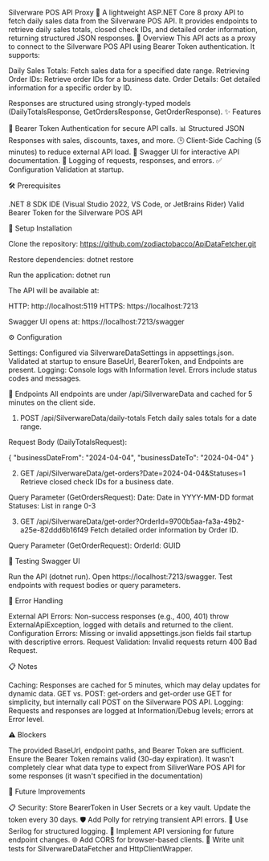 Silverware POS API Proxy 🚀
A lightweight ASP.NET Core 8 proxy API to fetch daily sales data from the Silverware POS API. It provides endpoints to retrieve daily sales totals, closed check IDs, and detailed order information, returning structured JSON responses.
📜 Overview
This API acts as a proxy to connect to the Silverware POS API using Bearer Token authentication. It supports:

Daily Sales Totals: Fetch sales data for a specified date range.
Retrieving Order IDs: Retrieve order IDs for a business date.
Order Details: Get detailed information for a specific order by ID.

Responses are structured using strongly-typed models (DailyTotalsResponse, GetOrdersResponse, GetOrderResponse).
✨ Features

🔐 Bearer Token Authentication for secure API calls.
📊 Structured JSON Responses with sales, discounts, taxes, and more.
🕒 Client-Side Caching (5 minutes) to reduce external API load.
📝 Swagger UI for interactive API documentation.
📜 Logging of requests, responses, and errors.
✅ Configuration Validation at startup.

🛠️ Prerequisites

.NET 8 SDK
IDE (Visual Studio 2022, VS Code, or JetBrains Rider)
Valid Bearer Token for the Silverware POS API

🚀 Setup
Installation

Clone the repository:
https://github.com/zodiactobacco/ApiDataFetcher.git

Restore dependencies:
dotnet restore

Run the application:
dotnet run

The API will be available at:

HTTP: http://localhost:5119
HTTPS: https://localhost:7213

Swagger UI opens at: https://localhost:7213/swagger

⚙️ Configuration

Settings: Configured via SilverwareDataSettings in appsettings.json. Validated at startup to ensure BaseUrl, BearerToken, and Endpoints are present.
Logging: Console logs with Information level. Errors include status codes and messages.

📡 Endpoints
All endpoints are under /api/SilverwareData and cached for 5 minutes on the client side.

1. POST /api/SilverwareData/daily-totals
Fetch daily sales totals for a date range.

Request Body (DailyTotalsRequest):

{
  "businessDateFrom": "2024-04-04",
  "businessDateTo": "2024-04-04"
}

2. GET /api/SilverwareData/get-orders?Date=2024-04-04&Statuses=1
Retrieve closed check IDs for a business date.

Query Parameter (GetOrdersRequest):
Date: Date in YYYY-MM-DD format
Statuses: List in range 0-3

3. GET /api/SilverwareData/get-order?OrderId=9700b5aa-fa3a-49b2-a25e-82ddd6b16f49
Fetch detailed order information by Order ID.

Query Parameter (GetOrderRequest):
OrderId: GUID

🧪 Testing
Swagger UI

Run the API (dotnet run).
Open https://localhost:7213/swagger.
Test endpoints with request bodies or query parameters.

🚨 Error Handling

External API Errors: Non-success responses (e.g., 400, 401) throw ExternalApiException, logged with details and returned to the client.
Configuration Errors: Missing or invalid appsettings.json fields fail startup with descriptive errors.
Request Validation: Invalid requests return 400 Bad Request.

📋 Notes

Caching: Responses are cached for 5 minutes, which may delay updates for dynamic data.
GET vs. POST: get-orders and get-order use GET for simplicity, but internally call POST on the Silverware POS API.
Logging: Requests and responses are logged at Information/Debug levels; errors at Error level.

⚠️ Blockers

The provided BaseUrl, endpoint paths, and Bearer Token are sufficient.
Ensure the Bearer Token remains valid (30-day expiration).
It wasn't completely clear what data type to expect from SiliverWare POS API for some responses (it wasn't specified in the documentation)

🔮 Future Improvements

📋 Security: Store BearerToken in User Secrets or a key vault. Update the token every 30 days.
🛡️ Add Polly for retrying transient API errors.
📜 Use Serilog for structured logging.
🔢 Implement API versioning for future endpoint changes.
🌐 Add CORS for browser-based clients.
🧪 Write unit tests for SilverwareDataFetcher and HttpClientWrapper.
